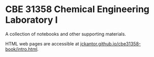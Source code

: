 # CBE 31358 Chemical Engineering Laboratory I

 A collection of notebooks and other supporting materials. 
 
 HTML web pages are accessible at [jckantor.github.io/cbe31358-book/intro.html](ckantor.github.io/cbe31358-book/intro.html).
